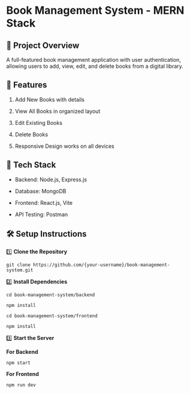 # Book Management System - MERN Stack

## 📌 Project Overview

A full-featured book management application with user authentication, allowing users to add, view, edit, and delete books from a digital library.

## 🚀 Features

1. Add New Books with details

2. View All Books in organized layout

3. Edit Existing Books

4. Delete Books

5. Responsive Design works on all devices

## 🔧 Tech Stack

- Backend: Node.js, Express.js

- Database: MongoDB

- Frontend: React.js, Vite

- API Testing: Postman

## 🛠 Setup Instructions

1️⃣ **Clone the Repository**


`git clone https://github.com/{your-username}/book-management-system.git`


2️⃣ **Install Dependencies**


`cd book-management-system/backend`

`npm install`

`cd book-management-system/frontend`

`npm install`


3️⃣ **Start the Server**

**For Backend**

`npm start`

**For Frontend**

`npm run dev`


